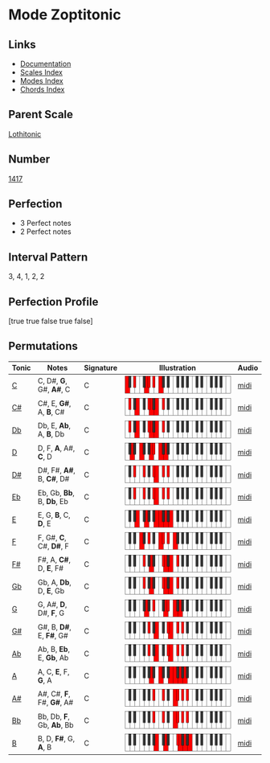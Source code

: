 # Mode Zoptitonic

## Links

- [Documentation](index.md)
- [Scales Index](Scales.md)
- [Modes Index](Modes.md)
- [Chords Index](Chords.md)

## Parent Scale

[Lothitonic](ScaleLothitonic.md)

## Number

[1417](https://ianring.com/musictheory/scales/1417)

## Perfection

- 3 Perfect notes
- 2 Perfect notes

## Interval Pattern

3, 4, 1, 2, 2

## Perfection Profile

[true true false true false]

## Permutations

| Tonic | Notes | Signature | Illustration | Audio |
|-------|-------|-----------|--------------|-------|
| [C](ModeCNaturalZoptitonic.md) | C, D#, **G**, G#, **A#**, C | C | ![CNaturalZoptitonic](ModeCNaturalZoptitonic.png) | [midi](https://github.com/edipermadi/music/blob/main/docs/ModeCNaturalZoptitonic.mid?raw=true) |
| [C#](ModeCSharpZoptitonic.md) | C#, E, **G#**, A, **B**, C# | C | ![CSharpZoptitonic](ModeCSharpZoptitonic.png) | [midi](https://github.com/edipermadi/music/blob/main/docs/ModeCSharpZoptitonic.mid?raw=true) |
| [Db](ModeDFlatZoptitonic.md) | Db, E, **Ab**, A, **B**, Db | C | ![DFlatZoptitonic](ModeDFlatZoptitonic.png) | [midi](https://github.com/edipermadi/music/blob/main/docs/ModeDFlatZoptitonic.mid?raw=true) |
| [D](ModeDNaturalZoptitonic.md) | D, F, **A**, A#, **C**, D | C | ![DNaturalZoptitonic](ModeDNaturalZoptitonic.png) | [midi](https://github.com/edipermadi/music/blob/main/docs/ModeDNaturalZoptitonic.mid?raw=true) |
| [D#](ModeDSharpZoptitonic.md) | D#, F#, **A#**, B, **C#**, D# | C | ![DSharpZoptitonic](ModeDSharpZoptitonic.png) | [midi](https://github.com/edipermadi/music/blob/main/docs/ModeDSharpZoptitonic.mid?raw=true) |
| [Eb](ModeEFlatZoptitonic.md) | Eb, Gb, **Bb**, B, **Db**, Eb | C | ![EFlatZoptitonic](ModeEFlatZoptitonic.png) | [midi](https://github.com/edipermadi/music/blob/main/docs/ModeEFlatZoptitonic.mid?raw=true) |
| [E](ModeENaturalZoptitonic.md) | E, G, **B**, C, **D**, E | C | ![ENaturalZoptitonic](ModeENaturalZoptitonic.png) | [midi](https://github.com/edipermadi/music/blob/main/docs/ModeENaturalZoptitonic.mid?raw=true) |
| [F](ModeFNaturalZoptitonic.md) | F, G#, **C**, C#, **D#**, F | C | ![FNaturalZoptitonic](ModeFNaturalZoptitonic.png) | [midi](https://github.com/edipermadi/music/blob/main/docs/ModeFNaturalZoptitonic.mid?raw=true) |
| [F#](ModeFSharpZoptitonic.md) | F#, A, **C#**, D, **E**, F# | C | ![FSharpZoptitonic](ModeFSharpZoptitonic.png) | [midi](https://github.com/edipermadi/music/blob/main/docs/ModeFSharpZoptitonic.mid?raw=true) |
| [Gb](ModeGFlatZoptitonic.md) | Gb, A, **Db**, D, **E**, Gb | C | ![GFlatZoptitonic](ModeGFlatZoptitonic.png) | [midi](https://github.com/edipermadi/music/blob/main/docs/ModeGFlatZoptitonic.mid?raw=true) |
| [G](ModeGNaturalZoptitonic.md) | G, A#, **D**, D#, **F**, G | C | ![GNaturalZoptitonic](ModeGNaturalZoptitonic.png) | [midi](https://github.com/edipermadi/music/blob/main/docs/ModeGNaturalZoptitonic.mid?raw=true) |
| [G#](ModeGSharpZoptitonic.md) | G#, B, **D#**, E, **F#**, G# | C | ![GSharpZoptitonic](ModeGSharpZoptitonic.png) | [midi](https://github.com/edipermadi/music/blob/main/docs/ModeGSharpZoptitonic.mid?raw=true) |
| [Ab](ModeAFlatZoptitonic.md) | Ab, B, **Eb**, E, **Gb**, Ab | C | ![AFlatZoptitonic](ModeAFlatZoptitonic.png) | [midi](https://github.com/edipermadi/music/blob/main/docs/ModeAFlatZoptitonic.mid?raw=true) |
| [A](ModeANaturalZoptitonic.md) | A, C, **E**, F, **G**, A | C | ![ANaturalZoptitonic](ModeANaturalZoptitonic.png) | [midi](https://github.com/edipermadi/music/blob/main/docs/ModeANaturalZoptitonic.mid?raw=true) |
| [A#](ModeASharpZoptitonic.md) | A#, C#, **F**, F#, **G#**, A# | C | ![ASharpZoptitonic](ModeASharpZoptitonic.png) | [midi](https://github.com/edipermadi/music/blob/main/docs/ModeASharpZoptitonic.mid?raw=true) |
| [Bb](ModeBFlatZoptitonic.md) | Bb, Db, **F**, Gb, **Ab**, Bb | C | ![BFlatZoptitonic](ModeBFlatZoptitonic.png) | [midi](https://github.com/edipermadi/music/blob/main/docs/ModeBFlatZoptitonic.mid?raw=true) |
| [B](ModeBNaturalZoptitonic.md) | B, D, **F#**, G, **A**, B | C | ![BNaturalZoptitonic](ModeBNaturalZoptitonic.png) | [midi](https://github.com/edipermadi/music/blob/main/docs/ModeBNaturalZoptitonic.mid?raw=true) |

